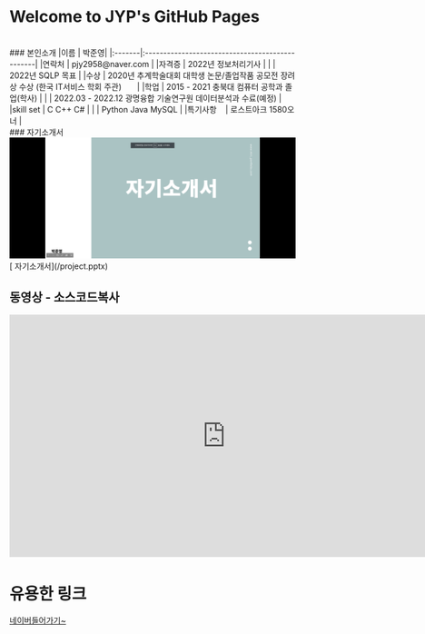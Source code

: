 # Welcome to JYP's GitHub Pages
<br>
### 본인소개
|이름 | 박준영|
|:-------|:------------------------------------------------|
|연락처 | pjy2958@naver.com |
|자격증 | 2022년 정보처리기사 |
| | 2022년 SQLP 목표 |
|수상 | 2020년 추계학술대회 대학생 논문/졸업작품 공모전 장려상 수상 (한국 IT서비스 학회 주관) &nbsp;&nbsp;&nbsp;&nbsp;&nbsp;&nbsp;|
|학업 | 2015 - 2021 충북대 컴퓨터 공학과 졸업(학사) |
| | 2022.03 - 2022.12 광명융합 기술연구원 데이터분석과 수료(예정) |
|skill set | C   C++   C# |
| | Python   Java   MySQL |
|특기사항&nbsp;&nbsp;&nbsp; | 로스트아크 1580오너 |
<br>
### 자기소개서
<img src = "print.png"/> <br>
[ 자기소개서](/project.pptx) <br>

## 동영상 - 소스코드복사
<iframe width="759" height="427" src="https://www.youtube.com/embed/ocYdmg-3DNs" title="YouTube video player" frameborder="0" allow="accelerometer; autoplay; clipboard-write; encrypted-media; gyroscope; picture-in-picture" allowfullscreen></iframe>

# 유용한 링크
[ 네이버들어가기~](https://www.naver.com/)
